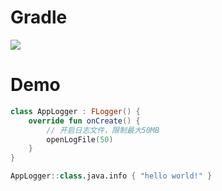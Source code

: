 # Gradle
[![](https://jitpack.io/v/zj565061763/log.svg)](https://jitpack.io/#zj565061763/log)

# Demo
```kotlin
class AppLogger : FLogger() {
    override fun onCreate() {
        // 开启日志文件，限制最大50MB
        openLogFile(50)
    }
}
```

```kotlin
AppLogger::class.java.info { "hello world!" }
```